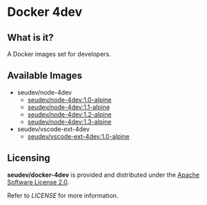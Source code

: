 # Docker 4dev

## What is it?

A Docker images set for developers.

## Available Images

* seudev/node-4dev
    * [seudev/node-4dev:1.0-alpine](node/1.0/alpine/README.md)
    * [seudev/node-4dev:1.1-alpine](node/1.1/alpine/README.md)
    * [seudev/node-4dev:1.2-alpine](node/1.2/alpine/README.md)
    * [seudev/node-4dev:1.3-alpine](node/1.3/alpine/README.md)
* seudev/vscode-ext-4dev
    * [seudev/vscode-ext-4dev:1.0-alpine](vscode-ext/1.0/alpine/README.md)

## Licensing

**seudev/docker-4dev** is provided and distributed under the [Apache Software License 2.0](http://www.apache.org/licenses/LICENSE-2.0).

Refer to *LICENSE* for more information.
